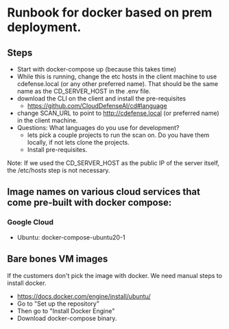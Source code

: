 # Runbook for docker based on prem deployment. 

## Steps 

- Start with docker-compose up (because this takes time)
- While this is running, change the etc hosts in the client machine to use cdefense.local (or any other preferred name). That should be the same name as the CD_SERVER_HOST in the .env file. 
- download the CLI on the client and install the pre-requisites 
  - https://github.com/CloudDefenseAI/cd#language
- change SCAN_URL to point to http://cdefense.local (or preferred name) in the client machine. 
- Questions: What languages do you use for development? 
  - lets pick a couple projects to run the scan on. Do you have them locally, if not lets clone the projects. 
  - Install pre-requisites. 

Note: If we used the CD_SERVER_HOST as the public IP of the server itself, the /etc/hosts step is not necessary. 

## Image names on various cloud services that come pre-built with docker compose:
### Google Cloud 
- Ubuntu: docker-compose-ubuntu20-1 

## Bare bones VM images
If the customers don't pick the image with docker. We need manual steps to install docker. 
- https://docs.docker.com/engine/install/ubuntu/
- Go to "Set up the repository"
- Then go to "Install Docker Engine"
- Download docker-compose binary. 
